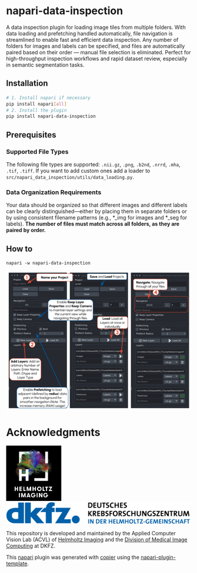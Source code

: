 # napari-data-inspection

A data inspection plugin for loading image tiles from multiple folders.
With data loading and prefetching handled automatically, file navigation is streamlined to enable fast and efficient data inspection.
Any number of folders for images and labels can be specified, and files are automatically paired based on their order — manual file selection is eliminated.
Perfect for high-throughput inspection workflows and rapid dataset review, especially in semantic segmentation tasks.

## Installation

```bash
# 1. Install napari if necessary
pip install napari[all]
# 2. Install the plugin
pip install napari-data-inspection
```

## Prerequisites

### Supported File Types
The following file types are supported: `.nii.gz`, `.png`, `.b2nd`, `.nrrd`, `.mha`, `.tif`, `.tiff`.
If you want to add custom ones add a loader to `src/napari_data_inspection/utils/data_loading.py`.

### Data Organization Requirements
Your data should be organized so that different images and different labels can be clearly distinguished—either by placing them in separate folders or by using consistent filename patterns (e.g., *_img for images and *_seg for labels).
**The number of files must match across all folders, as they are paired by order.**

## How to

```
napari -w napari-data-inspection
```

<img src="https://github.com/MIC-DKFZ/napari-data-inspection/raw/main/imgs/GUI.png">

# Acknowledgments

<p align="left">
  <img src="https://github.com/MIC-DKFZ/napari-data-inspection/raw/main/imgs/Logos/HI_Logo.png" width="150"> &nbsp;&nbsp;&nbsp;&nbsp;
  <img src="https://github.com/MIC-DKFZ/napari-data-inspection/raw/main/imgs/Logos/DKFZ_Logo.png" width="500">
</p>

This repository is developed and maintained by the Applied Computer Vision Lab (ACVL)
of [Helmholtz Imaging](https://www.helmholtz-imaging.de/) and the
[Division of Medical Image Computing](https://www.dkfz.de/en/medical-image-computing) at DKFZ.

This [napari] plugin was generated with [copier] using the [napari-plugin-template].

[copier]: https://copier.readthedocs.io/en/stable/
[napari]: https://github.com/napari/napari
[napari-plugin-template]: https://github.com/napari/napari-plugin-template
